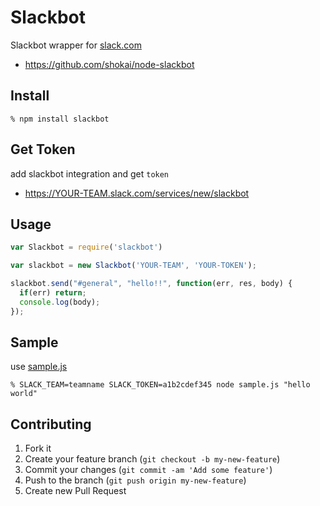 Slackbot
========
Slackbot wrapper for [slack.com](https://slack.com)

- https://github.com/shokai/node-slackbot


## Install

    % npm install slackbot

## Get Token

add slackbot integration and get `token`

- https://YOUR-TEAM.slack.com/services/new/slackbot


## Usage

```javascript
var Slackbot = require('slackbot')

var slackbot = new Slackbot('YOUR-TEAM', 'YOUR-TOKEN');

slackbot.send("#general", "hello!!", function(err, res, body) {
  if(err) return;
  console.log(body);
});
```


## Sample

use [sample.js](https://github.com/shokai/node-slackbot/blob/master/sample.js)

    % SLACK_TEAM=teamname SLACK_TOKEN=a1b2cdef345 node sample.js "hello world"


## Contributing

1. Fork it
2. Create your feature branch (`git checkout -b my-new-feature`)
3. Commit your changes (`git commit -am 'Add some feature'`)
4. Push to the branch (`git push origin my-new-feature`)
5. Create new Pull Request

